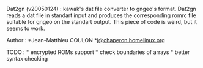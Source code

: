 
Dat2gn (v20050124) : kawak's dat file converter to gngeo's format.
                     Dat2gn reads a dat file in standart input and produces the corresponding romrc file suitable for gngeo on the standart output. This piece of code is weird, but it seems to work.

Author : *Jean-Matthieu COULON
         *<j@chaperon.homelinux.org>

TODO : * encrypted ROMs support
       * check boundaries of arrays
       * better syntax checking

